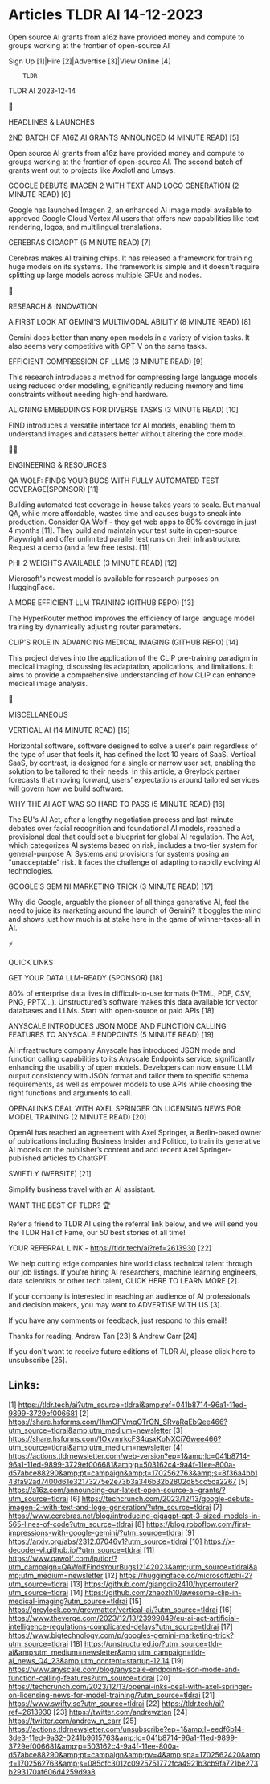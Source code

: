 # Articles TLDR AI 14-12-2023

Open source AI grants from a16z have provided money and compute to
groups working at the frontier of open-source AI  

Sign Up [1]|Hire [2]|Advertise [3]|View Online [4] 

		TLDR 

TLDR AI 2023-12-14

🚀 

HEADLINES & LAUNCHES

 2ND BATCH OF A16Z AI GRANTS ANNOUNCED (4 MINUTE READ) [5] 

 Open source AI grants from a16z have provided money and compute to
groups working at the frontier of open-source AI. The second batch of
grants went out to projects like Axolotl and Lmsys. 

 GOOGLE DEBUTS IMAGEN 2 WITH TEXT AND LOGO GENERATION (2 MINUTE READ)
[6] 

 Google has launched Imagen 2, an enhanced AI image model available to
approved Google Cloud Vertex AI users that offers new capabilities
like text rendering, logos, and multilingual translations. 

 CEREBRAS GIGAGPT (5 MINUTE READ) [7] 

 Cerebras makes AI training chips. It has released a framework for
training huge models on its systems. The framework is simple and it
doesn't require splitting up large models across multiple GPUs and
nodes. 

🧠 

RESEARCH & INNOVATION

 A FIRST LOOK AT GEMINI'S MULTIMODAL ABILITY (8 MINUTE READ) [8] 

 Gemini does better than many open models in a variety of vision
tasks. It also seems very competitive with GPT-V on the same tasks. 

 EFFICIENT COMPRESSION OF LLMS (3 MINUTE READ) [9] 

 This research introduces a method for compressing large language
models using reduced order modeling, significantly reducing memory and
time constraints without needing high-end hardware. 

 ALIGNING EMBEDDINGS FOR DIVERSE TASKS (3 MINUTE READ) [10] 

 FIND introduces a versatile interface for AI models, enabling them to
understand images and datasets better without altering the core model.


🧑‍💻 

ENGINEERING & RESOURCES

 QA WOLF: FINDS YOUR BUGS WITH FULLY AUTOMATED TEST COVERAGE(SPONSOR)
[11] 

 Building automated test coverage in-house takes years to scale. But
manual QA, while more affordable, wastes time and causes bugs to sneak
into production. Consider QA Wolf - they get web apps to 80% coverage
in just 4 months [11]. They build and maintain your test suite in
open-source Playwright and offer unlimited parallel test runs on their
infrastructure. Request a demo (and a few free tests). [11] 

 PHI-2 WEIGHTS AVAILABLE (3 MINUTE READ) [12] 

 Microsoft's newest model is available for research purposes on
HuggingFace. 

 A MORE EFFICIENT LLM TRAINING (GITHUB REPO) [13] 

 The HyperRouter method improves the efficiency of large language
model training by dynamically adjusting router parameters. 

 CLIP'S ROLE IN ADVANCING MEDICAL IMAGING (GITHUB REPO) [14] 

 This project delves into the application of the CLIP pre-training
paradigm in medical imaging, discussing its adaptation, applications,
and limitations. It aims to provide a comprehensive understanding of
how CLIP can enhance medical image analysis. 

🎁 

MISCELLANEOUS

 VERTICAL AI (14 MINUTE READ) [15] 

 Horizontal software, software designed to solve a user's pain
regardless of the type of user that feels it, has defined the last 10
years of SaaS. Vertical SaaS, by contrast, is designed for a single or
narrow user set, enabling the solution to be tailored to their needs.
In this article, a Greylock partner forecasts that moving forward,
users’ expectations around tailored services will govern how we
build software. 

 WHY THE AI ACT WAS SO HARD TO PASS (5 MINUTE READ) [16] 

 The EU's AI Act, after a lengthy negotiation process and last-minute
debates over facial recognition and foundational AI models, reached a
provisional deal that could set a blueprint for global AI regulation.
The Act, which categorizes AI systems based on risk, includes a
two-tier system for general-purpose AI Systems and provisions for
systems posing an "unacceptable" risk. It faces the challenge of
adapting to rapidly evolving AI technologies. 

 GOOGLE’S GEMINI MARKETING TRICK (3 MINUTE READ) [17] 

 Why did Google, arguably the pioneer of all things generative AI,
feel the need to juice its marketing around the launch of Gemini? It
boggles the mind and shows just how much is at stake here in the game
of winner-takes-all in AI. 

⚡ 

QUICK LINKS

 GET YOUR DATA LLM-READY (SPONSOR) [18] 

 80% of enterprise data lives in difficult-to-use formats (HTML, PDF,
CSV, PNG, PPTX…). Unstructured’s software makes this data
available for vector databases and LLMs. Start with open-source or
paid APIs [18] 

 ANYSCALE INTRODUCES JSON MODE AND FUNCTION CALLING FEATURES TO
ANYSCALE ENDPOINTS (5 MINUTE READ) [19] 

 AI infrastructure company Anyscale has introduced JSON mode and
function calling capabilities to its Anyscale Endpoints service,
significantly enhancing the usability of open models. Developers can
now ensure LLM output consistency with JSON format and tailor them to
specific schema requirements, as well as empower models to use APIs
while choosing the right functions and arguments to call. 

 OPENAI INKS DEAL WITH AXEL SPRINGER ON LICENSING NEWS FOR MODEL
TRAINING (2 MINUTE READ) [20] 

 OpenAI has reached an agreement with Axel Springer, a Berlin-based
owner of publications including Business Insider and Politico, to
train its generative AI models on the publisher’s content and add
recent Axel Springer-published articles to ChatGPT. 

 SWIFTLY (WEBSITE) [21] 

 Simplify business travel with an AI assistant. 

WANT THE BEST OF TLDR? 🏆

Refer a friend to TLDR AI using the referral link below, and we will
send you the TLDR Hall of Fame, our 50 best stories of all time!

YOUR REFERRAL LINK - https://tldr.tech/ai?ref=2613930 [22]

 We help cutting edge companies hire world class technical talent
through our job listings. If you're hiring AI researchers, machine
learning engineers, data scientists or other tech talent, CLICK HERE
TO LEARN MORE [2]. 

If your company is interested in reaching an audience of AI
professionals and decision makers, you may want to ADVERTISE WITH US
[3]. 

If you have any comments or feedback, just respond to this email! 

Thanks for reading, 
Andrew Tan [23] & Andrew Carr [24] 

If you don't want to receive future editions of TLDR AI, please click
here to unsubscribe [25]. 

 

Links:
------
[1] https://tldr.tech/ai?utm_source=tldrai&amp;ref=041b8714-96a1-11ed-9899-3729ef006681
[2] https://share.hsforms.com/1hmOFVmqOTrON_SRvaRqEbQee466?utm_source=tldrai&amp;utm_medium=newsletter
[3] https://share.hsforms.com/1OxvmrkcFS4qsxKpNXCi76wee466?utm_source=tldrai&amp;utm_medium=newsletter
[4] https://actions.tldrnewsletter.com/web-version?ep=1&amp;lc=041b8714-96a1-11ed-9899-3729ef006681&amp;p=503162c4-9a4f-11ee-800a-d57abce88290&amp;pt=campaign&amp;t=1702562763&amp;s=8f36a4bb143fa92ad7400d61e32173275e2e73b3a346b32b2802d85cc5ca2267
[5] https://a16z.com/announcing-our-latest-open-source-ai-grants/?utm_source=tldrai
[6] https://techcrunch.com/2023/12/13/google-debuts-imagen-2-with-text-and-logo-generation/?utm_source=tldrai
[7] https://www.cerebras.net/blog/introducing-gigagpt-gpt-3-sized-models-in-565-lines-of-code?utm_source=tldrai
[8] https://blog.roboflow.com/first-impressions-with-google-gemini/?utm_source=tldrai
[9] https://arxiv.org/abs/2312.07046v1?utm_source=tldrai
[10] https://x-decoder-vl.github.io/?utm_source=tldrai
[11] https://www.qawolf.com/lp/tldr/?utm_campaign=QAWolfFindsYourBugs12142023&amp;utm_source=tldrai&amp;utm_medium=newsletter
[12] https://huggingface.co/microsoft/phi-2?utm_source=tldrai
[13] https://github.com/giangdip2410/hyperrouter?utm_source=tldrai
[14] https://github.com/zhaozh10/awesome-clip-in-medical-imaging?utm_source=tldrai
[15] https://greylock.com/greymatter/vertical-ai/?utm_source=tldrai
[16] https://www.theverge.com/2023/12/13/23999849/eu-ai-act-artificial-intelligence-regulations-complicated-delays?utm_source=tldrai
[17] https://www.bigtechnology.com/p/googles-gemini-marketing-trick?utm_source=tldrai
[18] https://unstructured.io/?utm_source=tldr-ai&amp;utm_medium=newsletter&amp;utm_campaign=tldr-ai_news_Q4_23&amp;utm_content=startup-12.14
[19] https://www.anyscale.com/blog/anyscale-endpoints-json-mode-and-function-calling-features?utm_source=tldrai
[20] https://techcrunch.com/2023/12/13/openai-inks-deal-with-axel-springer-on-licensing-news-for-model-training/?utm_source=tldrai
[21] https://www.swifty.so?utm_source=tldrai
[22] https://tldr.tech/ai?ref=2613930
[23] https://twitter.com/andrewztan
[24] https://twitter.com/andrew_n_carr
[25] https://actions.tldrnewsletter.com/unsubscribe?ep=1&amp;l=eedf6b14-3de3-11ed-9a32-0241b9615763&amp;lc=041b8714-96a1-11ed-9899-3729ef006681&amp;p=503162c4-9a4f-11ee-800a-d57abce88290&amp;pt=campaign&amp;pv=4&amp;spa=1702562420&amp;t=1702562763&amp;s=085cfc3012c0925751772fca4921b3cb9fa721be273b293170af606d4259d9a8